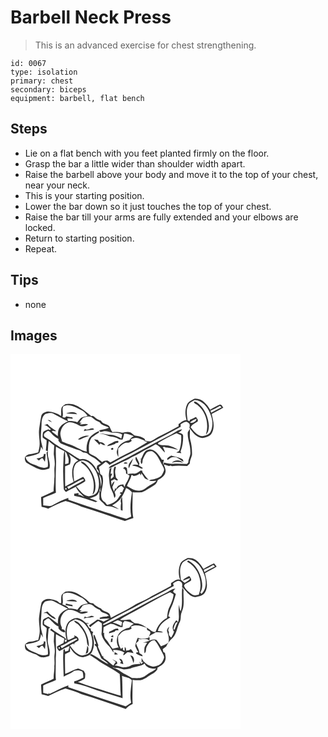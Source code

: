# Barbell Neck Press
> This is an advanced exercise for chest strengthening.

``` 
id: 0067 
type: isolation 
primary: chest 
secondary: biceps 
equipment: barbell, flat bench 
``` 

## Steps

 - Lie on a flat bench with you feet planted firmly on the floor.
 - Grasp the bar a little wider than shoulder width apart.
 - Raise the barbell above your body and move it to the top of your chest, near your neck.
 - This is your starting position.
 - Lower the bar down so it just touches the top of your chest.
 - Raise the bar till your arms are fully extended and your elbows are locked.
 - Return to starting position.
 - Repeat.

## Tips

 - none

## Images

<svg width="368" height="300" viewBox="0 0 276 225" xmlns="http://www.w3.org/2000/svg">
  <g fill="#FFF">
    <path d="M0 0h276v225H0V0m220.48 53.65c-3 1.81-6.79 3.01-8.37 6.42-2.91 5.89-2.68 12.95-.87 19.13-3.82-.13-6.54 2.98-9.61 4.77.02.67.06 2.02.07 2.7-7.83 3.71-15.16 8.41-23.05 12-3.33 1.72-6.28 4.13-9.77 5.55-2.4.88-4.92 0-7.32-.38.33-2.29-2.01-3.01-3.52-3.9-2.77-1.56-6.05-1.46-9.05-2.25-1.85-1.08-3.23-2.83-5.17-3.78-3.23-1.12-6.64-.19-9.85.48-3.79-1.06-7.75-1.27-11.65-.85-1.72-2.11-2.54-4.73-3.78-7.11-2.84-2.95-8.22-2.21-9.89-6.49-2.17-.97-4.58-1.6-6.35-3.27-1.61-1.2-3.05-3.67-5.34-2.28-4.35-3.09-8.05-7.02-12.77-9.61-5.05-4-11.75-6.26-18.16-4.8-1.86 1.06-3.67 2.44-4.77 4.31-.9 3.24-.21 6.69-.61 10.01-4.5-3.4-10-5.25-15.61-5.53-3.44.37-7.75 2.15-8.23 6.05-.92 5.05-1.88 10.11-2.44 15.22-.87 6.33.91 12.63.54 18.97-.07 3.07-1 6.01-1.62 8.99-3.14.54-6.15 1.65-9.33 2-1.81.2-3.63.69-5.02 1.94-2.73 1.69-1.9 6.08-.04 8.12 5.25 3.21 10.69 6.26 16.54 8.27 3.69 1.29 7.54.08 11.11-1.01 2.47-7.09-3.23-13.86-1.42-20.9-.64.59-1.29 1.18-1.93 1.77.58 5.67 2.37 11.26 1.53 17.01-5.21 3.14-10.92-.4-15.83-2.4-4.63-1.61-9.85-3.98-10.78-9.39 5.6-1.2 11.41-1.88 16.5-4.72.92-2.5 1.73-5.05 1.94-7.72.61.95 1.85 2.84 2.47 3.79-.62-3.97-2.03-7.77-2.52-11.76-.49-6.68.72-13.32.78-19.99.02-4.06 1.06-8.74 4.49-11.27 3.26-.89 7.12-1.86 10.25-.02 5.58 3.1 11.19 6.16 16.99 8.85-3.55 1.64-7.24 3.48-9.5 6.81-2.58 3.1-2.67 7.24-2.72 11.06-2.51-1.79-4.92-3.72-7.37-5.59.53-.34 1.06-.67 1.59-1 1.3.55 2.66.74 4.06.58-3.73-2.7-7.84-4.96-10.75-8.64-1.58.61-3.18 1.17-4.8 1.69 3.87-.62 6.15 2.74 8.95 4.72-.51.34-1.03.68-1.54 1.01-1.06-1.63-2.49-.52-3.68-.1-1.5.77-3.45 1.23-4.22 2.89-.52 2-.63 4.13-.37 6.17 1.41 1.23 3.08 2.12 4.68 3.08-.01 4.19-.59 8.34-.95 12.51.6.23 1.81.7 2.42.93.26-4.18.38-8.38 1.07-12.52 2.19 1.83 4.31 3.75 6.61 5.43-.14 3.6-.66 7.19-.53 10.79.59 4.85 1.64 9.74.89 14.64-.64 4.79.39 9.62-.31 14.4.11 5.07-.84 10.09-.85 15.17-4.98 2.38-10.04 4.59-15.02 6.99.03 3.86.35 7.71.6 11.57 2.7.55 5.37 1.21 7.95 2.19 6.87-3.11 13.51-6.88 20.78-9.03 6.48 1.74 12.81 4.04 19 6.63 17.65 5.03 34.79 11.74 52.27 17.3 3.39-1.15 6.72-2.53 10.18-3.5-2.2-10.24-.49-20.68-.97-31.03 3.73.5 7.47.2 11.21-.01 5.14-2.17 9.65-5.5 14.44-8.3 2.38-1.24 3.77-3.65 4.53-6.13 3.67-2.27 8.16-4.57 9.17-9.18 1.11-3.41-.99-6.6-1.86-9.79 2 .61 4.01 1.21 5.99 1.9.53-.15 1.58-.46 2.11-.61.42.2 1.25.61 1.67.81 6.11-.79 12.22-.39 18.35-.13 1.03-1 2.06-2 3.08-3-.12-3.63 1.79-6.75 2.64-10.15.22-6.14-.41-12.37-2.1-18.29-1.14-4.33-.12-8.82-.5-13.22-.83 1.4-1.62 2.81-2.46 4.2-.71 7.9 3.35 15.23 3.04 23.15.78 4.62-2.48 8.46-2.4 13-.42.47-1.26 1.42-1.68 1.9-5.56-.09-11.1-.77-16.66-.3-3.62.38-7.16-.52-10.64-1.41-.4.72-1.2 2.17-1.59 2.89.24-2.07.71-4.1 1.24-6.11-.61-.03-1.83-.08-2.45-.11-1.64-3.34-3.96-6.29-6.53-8.96-2.4-2.25-5.64-4.3-9.06-3.26-5.63.57-6.92 6.94-9.18 11.08l-1.95.28c.49.08 1.45.23 1.94.31-.69 1.84-.79 3.83.21 5.58 1.96-1.13 1.05-3.88 1.83-5.68 1.29-2.88 2.6-5.88 4.71-8.26 2.21-1.53 5.79-2.32 7.97-.35 5.14 3.81 7.39 10.02 10.37 15.43.94 1.97 2.42 3.85 2.39 6.14-.8 2.42-1.82 4.85-3.39 6.88-2.33 2.11-5.41 3.14-8.4 3.9-2.11.54-4.49.36-6.23 1.89 2.9.53 5.86.44 8.79.28-1.74 1.76-3.84 3.11-6.06 4.2-4.84 2.28-8.48 7.08-14.12 7.54-5.66.69-10.51-2.85-15.14-5.51 1.35-4.46 4.46-8.17 5.25-12.83.23-.13.7-.39.94-.52.29.29.89.87 1.18 1.16 2.98.63 5.63-1.24 7.95-2.83.51.8 1 1.61 1.51 2.42.09-.72.26-2.17.35-2.89 1.65 1.84 2.72 4.08 4.12 6.09 1.35 1.21 3.24 1.51 4.89 2.16-2.96-2.71-5.15-6.08-7.54-9.26-.1-.51-.28-1.51-.38-2.01l-2.04-.18c-2.28 1.84-4.83 4.06-7.97 3.73-2.55-.13-5.09.26-7.61.57-.16-2.43-.38-4.86-.78-7.27-.59-.36-1.78-1.09-2.38-1.45-.77.68-1.86 1.12-2.13 2.21l.47-.01c1.65-.46 1.93 1.78 2.83 2.66.09 1.08.18 2.16.26 3.25 1.37.77 2.72 1.55 4.08 2.33-1.01 5.08-4.47 9.06-6.14 13.88-.29-.77-.88-2.31-1.18-3.08-4.07-.33-7.74 1.94-8.83 6.01l-.67-2.09c-.57 1.54-1.08 3.1-1.8 4.57-.49-1.96-1.97-3.79-1.8-5.86.98-2.07 2-4.15 2.48-6.41-1.82 1.15-3.1 2.87-3.48 5.03-.15-1.89-.4-3.78-.67-5.66 1.34-.7 2.67-1.41 4-2.13 1.36.75 2.74 2.19 4.39 1.29-.78-1.05-1.65-2.04-2.51-3.02-.39-3.31-1.7-6.69-.58-10 .18-1.28 1.27-3.27-.93-3.14-2.37 3.59-1.07 8-1.26 12.01-.92 1.18-2.24 1.97-3.38 2.91v-2.81c.62-1.24 1.23-2.49 1.83-3.74l-2.12.3c.36-2.44.73-4.88 1.12-7.31l-2.25 1.19c-.46 2.79-.97 5.62-.95 8.46.69 5.62.45 11.55 3.09 16.73 1.65 3.07 2.78 6.37 3.48 9.78 2.32-1.94 1.25-4.58.27-6.95 2.07-3.07 4.52-6.29 8.13-7.58 1.27.63 2.16 1.79 3.23 2.69-.81 1.73-1.65 3.45-2.33 5.23-.63-.07-1.25-.13-1.88-.16-.23.33-.68.99-.91 1.32.63.29 1.26.57 1.9.84-2.8 2.35-3.76 6.19-6.8 8.31-2.86 2.57-6.54 3.9-10.25 4.66-.85-1.09-1.7-2.17-2.55-3.26-4.93-2.08-5.14-8.08-4.4-12.62 1.26-6.32 3.25-12.83 1.1-19.21-.8-.65-1.6-1.3-2.4-1.96-.34-2.84-1-5.62-1.63-8.4 2.83-1.99 5.57-4.09 8.23-6.29 1.68.98 3.14 2.28 4.43 3.74 8.52-4.55 16.72-9.69 25.54-13.65 20.04-10.63 39.94-21.41 59.98-32.02-.02-.77-.07-2.33-.09-3.1 2.68-1.75 6.37-4.75 9.31-1.71 2.32 1.24 1.54 3.92 1.22 6.01 3.75 5.28 8.34 11.44 15.25 12.22 4.23-.86 9.52-1.74 11.64-6.05 4-7.08 1.58-15.43-.26-22.78 4.68-2.62 9.61-4.78 14.07-7.77-1.31-1.29-2.29-4.62-4.65-3.26-3.88 1.7-7.59 3.77-11.19 6.01-3.97-6.86-10.25-14.34-19.09-13.17M44.6 79.21c1.59 1.23 3.46 2 5.35 2.65-1.51-1.41-2.96-3.43-5.35-2.65m148.51 17.08c-23.08 11.23-45.11 24.48-68.22 35.68-2.62 1.23-5.92 1.94-6.99 5.06 4.06-.83 7.33-3.52 11.08-5.12 5.38-2.83 11.29-4.65 16.3-8.16 7.2-2.81 13.5-7.55 20.48-10.89 2.76-1.61 5.53-3.22 8.34-4.75 5.02 1.76 7.35 6.72 11.16 9.99-.09-2.45-1.46-4.52-2.56-6.62 2.04-.16 4.2-.31 4.05 2.37l-.12-1.95c4.89.62 9.71 1.68 14.49 2.85-4.82-3.06-10.31-5.52-16.12-5.45-2.68.1-5.35-.33-7.82-1.36l.04-1.4c7.2-4.17 14.4-8.37 22.06-11.65 1.81.83 3.64 1.62 5.47 2.42.49 6.46-.17 12.9-2.38 19.01-1.17.57-2.33 1.15-3.49 1.73 2.04.29 4.08.53 6.13.84-.25-.51-.73-1.53-.97-2.04 2.57-5.98 3.22-12.6 3.12-19.05-.26-2.88-3.66-2.95-5.74-3.93 1.92-.6 3.68-1.7 4.43-3.65-4.8.42-8.51 4.08-12.74 6.07M40.03 119.8c.04 1.27-.29 2.35-.99 3.26-2.45 1.29-5.2 1.71-7.88 2.26.95.78 1.9 1.55 2.85 2.33 1.63-.67 2.85-3.72 4.81-2.47.86 1.29 1.62 2.65 2.48 3.95.48-3.11.61-6.26.89-9.4-.72.02-1.44.04-2.16.07m148.24 7.11c2.62-1.16 4.66-3.91 7.82-3.3 4.87-.83 7.38 4.13 11.61 5.34-.25-.64-.74-1.93-.98-2.57-4.13-2.82-9.34-3.17-13.99-4.74-1.54 1.56-5.8 2.48-4.46 5.27m-34.79 5.89c-2.51-.03-5.37-.84-7.53.9 2.5.62 5.15.88 7.47 2.1 1.75.67 3.63 2.46 5.5 1.04-1.38-1.38-3.14-2.26-4.81-3.22.19-.81.39-1.63.58-2.43-1.27-2.74-2.52-5.49-4.01-8.11-2.27 3.37 1.55 6.75 2.8 9.72m-11.37 4.25c.62-1.25 1.1-2.56 1.55-3.87 1.5-2.47 2.54-5.17 3.34-7.94-2.37 3.61-6.9 6.93-4.89 11.81m51.33-6.48c4.5-1.53 9.07-1.36 13.61-.2-3.46-4.11-10.13-3.66-13.61.2m-57.46.43c1.19.66 3.88.83 4.48-.5-1.21-.56-4.04-1.06-4.48.5z"/>
    <path d="M213.31 61.31c1.28-3.32 4.9-4.43 7.69-6.1 9.05.37 15.4 8.02 18.48 15.86 3.07 6.86 4.17 15.19.59 22.07-1.82 3.79-6.49 4.34-10.08 5.39-6.22-.52-10.22-6.19-13.81-10.69 1.58-3.67 5.4-4.95 8.42-7.1.96-2.15-.97-3.83-2.12-5.38-2.29 1.3-4.66 2.5-7.15 3.39l-.52 1.85c-.57-.27-1.69-.81-2.26-1.08-.76-6.02-2.13-12.52.76-18.21m6.81-4.2c.11 2.33 3.1 2.67 4.5 4.14 10.23 8.2 13.73 22.93 9.81 35.24 3.22-2.5 3.5-6.82 3.67-10.55-.58-9.77-4.59-19.62-12.05-26.14-1.74-1.29-3.58-3.11-5.93-2.69zM63.41 62.58c7.14-3.42 14.4 1.01 20.72 4.14 3.66 1.25 6.17 4.24 8.37 7.26-3.14 1.11-7.12 1.15-9.29 4-1.05 1.21-2.04 2.48-3.01 3.76-3.53-1.26-7.27-1.57-11-1.38-.44-1.03-.78-2.09-1-3.17 2.12-.5 4.3.27 6.42.47-.07-.42-.23-1.26-.3-1.68-2.54-.4-5.03-1.12-7.58-1.44-.23.33-.71.99-.94 1.32-1.05.45-2.2.27-3.44-.53 1.6-4.22-1.08-8.67 1.05-12.75m3.43 8.57c4.38.57 8.82.37 13.19 1.07-3.23-4.03-9.01-2.57-13.19-1.07zM239.95 67.82c3.92-1.68 7.72-3.65 11.38-5.85.68.62 1.35 1.24 2.03 1.87-4.22 2.09-8.39 4.27-12.59 6.41-.2-.61-.62-1.82-.82-2.43z"/>
    <path d="M86.7 76.67c3.77-1.8 8.86-3.04 12.27.12 2.29 2.24 5 3.94 8.02 5.03 2.35 4.2 7.5 4.02 11.11 6.51-3.65 1.94-7.91 1.74-11.72 3.24.54.69 1.09 1.38 1.65 2.06 4.21-2.01 9.08-1.43 13.17.55 4.3.67 8.88-.21 12.79 2.32-.33 1.56-.67 3.11-1.02 4.67-4.04-2.12-8.32-4.23-12.96-4.41-4.54-.09-8.89-1.85-13.47-1.55 2.99.67 6.14.76 8.94 2.14 4.42 2.24 9.79 1.53 13.99 4.33 1.46 1 3.27 1 4.97.94.91-2.42 1.37-4.96 2.08-7.43 4.01.16 7.73 1.69 11.35 3.3-2.05 1.29-4.04 2.74-5.29 4.87-6.29 1.06-12.88 5.03-14.52 11.57-1.25 2.87-.06 5.92 1.38 8.45-.16-3.35-.23-6.71-.22-10.07 2.64-3.01 5.37-6.1 9.44-7.07 2.67.46 5.09-.45 6.88-2.44-.34-.42-1-1.25-1.34-1.67 2.17-.74 4.34-1.94 6.71-1.62 3.56.1 6.6 2.13 9.94 3.11l-.12.89c.9.22 2.69.65 3.58.87-3.01 2.52-6.68 4.04-9.93 6.22-7.03 4.51-14.82 7.62-22.11 11.65-4.05 2.29-8.15 4.49-12.27 6.65-1.06-.69-2.12-1.38-3.17-2.08-2.47-.36-4.85.17-6.85 1.68-2.45-1.7-4.59-3.78-6.87-5.69-2.63-2.17-6.22-2.85-8.73-5.11-.54-6.24-.9-13.15 2.91-18.54 2.92-1.93 5.53-4.31 8.72-5.8l.28-2.1c-4.44 1.78-8.47 4.7-11.73 8.17-2.79 5.02-3.9 10.91-2.99 16.6-8.4-1.78-15.11-7.81-23.48-9.62-2.15-.71-4.14-1.81-6.24-2.65-.88-4.1-3.07-8.29-1.48-12.5.96-4.54 4.2-8.56 8.56-10.21 4.84-1.1 9.41 1.43 13.56 3.59 3.48 1.85 7.47.66 10.68-1.16-3.26-1.6-6.81.58-10.21-.46.6-.4 1.82-1.19 2.42-1.59-.67-.06-2.02-.19-2.69-.26 1.3-1.86 2.64-3.69 4.01-5.5m2.55 12.91c-.43.99-.92 1.95-1.35 2.94 3.96-1.85 8.51-.77 12.56-2.42-3.6-3.19-7.85 2.68-11.21-.52m-8.39 12.79c1.39.11 2.88.31 4.1-.54 3-1.6 6.29-2.52 9.42-3.8-4.87-.9-9.91 1.09-13.52 4.34m19.4-.17c1.79 2.52 4.63 4.08 6.17 6.83.36-.5 1.08-1.5 1.45-2 1.24.7 2.48 1.41 3.72 2.13.57-.01 1.7-.02 2.27-.02-1.45-1.64-2.98-3.64-5.42-3.45-1.97.38-2.63-1.56-3.58-2.84-1.53-.24-3.07-.46-4.61-.65m18.85 5.61c-1.34.45-2.3 1.49-3.14 2.57 3.15-.13 6.06-1.44 9.02-2.4.35-.33 1.05-1 1.39-1.34 1.57-.19 4.19-.23 2.69-2.5-3.74-.13-6.64 2.41-9.96 3.67m2.57 4.87c-2.71 1.18-.41 2.47 1.41 2.07.43-1.37.43-2.77-1.41-2.07zM215.32 82.1c2.18-2.22 4.95-3.76 7.98-4.48-.46 3.34-4.86 5.71-7.98 4.48z"/>
    <path d="M40.65 98.92c-1.88-3.52 1.79-5.51 4.37-6.93 1.52.07 2.46 1.56 3.51 2.49 2.55 2.97 5.5 5.65 9.07 7.35-.01.55-.04 1.66-.05 2.21 1.18 1.31 2.21 2.91 3.9 3.63 5.56 2.52 11.39 4.31 17.09 6.47 2.57.76 5.3 1.23 7.4 3.02 2.06 1.73 5.31.57 7.06 2.84 2.75 2.78 6.81 3.6 9.66 6.26 1.89 1.68 3.8 3.34 5.8 4.9-1.46.99-3.33 1.53-4.49 2.88-.15.91-.46 2.72-.61 3.63 1.54 1.45 2.99 3.01 2.71 5.36-2.91-3.03-3.84-7.3-6.76-10.31-3.77-4.64-9.88-8.47-16.03-6.44-2.26-1.25-4.54-2.47-6.66-3.96-8.6-6.19-18.38-10.57-26.73-17.14-2.87-2.4-6.26-4.04-9.24-6.26z"/>
    <path d="M54.52 111.07c3.31 1.93 6.76 3.6 10.18 5.33-1.38 4.74-.9 9.73-1.29 14.6-.57 10-.08 20.01.43 30-.11 1.95 1.66 3.08 2.78 4.39 3.75-2.41 7.86-4.15 11.79-6.24 2.04 5.11 6.49 8.61 10.28 12.39-1.82-.8-3.63-1.63-5.37-2.59-.45.04-1.34.11-1.79.14.08-.49.23-1.46.3-1.95-1.74-.92-3.65.23-5.46.35.04.83.07 1.67.1 2.5 8.62 1.46 16.85 4.51 25.06 7.38.97.5 1.9-.3 2.82-.49-2.99-1.7-6.24-2.86-9.55-3.75 2.67-.97 5.42-1.81 7.95-3.13 3.33-2.13 4.14-6.39 4.82-9.99.02 1.85.11 3.71.47 5.53l-1.15-2.02c-.52 3.54.02 7.1-.23 10.64 1.33 1.79 2.96 3.31 4.74 4.65 1.05 1.19 2.04 2.46 3.29 3.48 2.4.52 4.93.13 7.31.86 2.72.87 5.33 2.09 8.12 2.76-2.66-1.58-5.42-2.97-8.16-4.39 3.41-1.93 6.75-4.12 9.37-7.07 3.25-4.12 5.58-8.89 7.41-13.8 2.67 1.2 5.15 2.78 7.01 5.07-1.52 9.69-2.74 19.63-.91 29.37-1.96.87-3.87 1.88-5.92 2.5-8.71-1.84-16.76-5.93-25.41-8.01-14.59-5.21-29.47-9.58-44.04-14.86l-.12-2.18c-6.64 2.18-12.76 5.59-18.98 8.71-3.41 2.09-7.38.28-11.05.28-.08-2.97-.11-5.94-.06-8.91 4.95-2.43 10.22-4.09 15.22-6.39-.64-12.38-.04-24.81.23-37.2-.23-5.99-.52-11.98-.19-17.96m78.19 67.86c-.55 2.77-.51 5.6-.27 8.4.51.14 1.54.4 2.05.54.15-5.46-.09-10.91-.56-16.34-1.94 2.16-2.12 4.76-1.22 7.4z"/>
    <path d="M65.37 116.84c2.4 1.58 2.61 4.52 3.68 6.93 1.04 2.27.71 4.8.48 7.2-1 .27-3.01.79-4.01 1.05.23-5.06.26-10.13-.15-15.18z"/>
    <path d="M69.96 119.96c3.82 2.47 7.53 5.13 11.32 7.66-2.17 1.21-4.38 2.69-5.36 5.08-2.96 6.49-2.17 13.97-.18 20.63-3.35 1.82-6.71 3.61-10.07 5.4-.28-8.01-.12-16.02-.17-24.03 1.94-.83 3.88-1.64 5.82-2.46 1.35-4.18 1.36-8.64-1.36-12.28z"/>
    <path d="M78.98 130.95c2.95-1.82 6.4-4.44 10.02-2.92 6.31 1.64 10.5 7.2 13.51 12.63 3.56 7.05 4.92 15.67 2.29 23.24-1.48 4.54-6.6 5.99-10.78 6.7-7.06-.65-10.78-7.36-15.19-12 3.61-1.92 7.52-3.43 10.7-6.03.89-2.07-1.38-3.76-2.38-5.35-3.57 1.87-7.15 3.75-10.73 5.61-.62-7.25-2.48-15.72 2.56-21.88m5.44-2.33c.21.51.63 1.53.84 2.05 12.4 7.62 17.75 24.23 13.14 37.9 3.24-2.48 3.59-6.82 3.61-10.57-.17-9.62-4.54-18.87-11.23-25.68-1.58-2.01-4-2.97-6.36-3.7zM106.07 144.09c3.61 4.18 3.44 10.09 2.51 15.22-.32-5.16-1.24-10.23-2.51-15.22z"/>
    <path d="M68.03 159.19c6.75-2.31 12.3-7.37 19.17-9.21l.96 1.21c-5.94 3.99-12.72 6.59-18.6 10.71-.51-.91-1.02-1.81-1.53-2.71zM66.19 162.67c-.95-1.15-.75-1.85.59-2.11.94 1.16.74 1.86-.59 2.11zM89.2 171.28c.63.46.63.46 0 0z"/>
  </g>
  <g fill="#333">
    <path d="M220.48 53.65c8.84-1.17 15.12 6.31 19.09 13.17 3.6-2.24 7.31-4.31 11.19-6.01 2.36-1.36 3.34 1.97 4.65 3.26-4.46 2.99-9.39 5.15-14.07 7.77 1.84 7.35 4.26 15.7.26 22.78-2.12 4.31-7.41 5.19-11.64 6.05-6.91-.78-11.5-6.94-15.25-12.22.32-2.09 1.1-4.77-1.22-6.01-2.94-3.04-6.63-.04-9.31 1.71.02.77.07 2.33.09 3.1-20.04 10.61-39.94 21.39-59.98 32.02-8.82 3.96-17.02 9.1-25.54 13.65-1.29-1.46-2.75-2.76-4.43-3.74-2.66 2.2-5.4 4.3-8.23 6.29.63 2.78 1.29 5.56 1.63 8.4.8.66 1.6 1.31 2.4 1.96 2.15 6.38.16 12.89-1.1 19.21-.74 4.54-.53 10.54 4.4 12.62.85 1.09 1.7 2.17 2.55 3.26 3.71-.76 7.39-2.09 10.25-4.66 3.04-2.12 4-5.96 6.8-8.31-.64-.27-1.27-.55-1.9-.84.23-.33.68-.99.91-1.32.63.03 1.25.09 1.88.16.68-1.78 1.52-3.5 2.33-5.23-1.07-.9-1.96-2.06-3.23-2.69-3.61 1.29-6.06 4.51-8.13 7.58.98 2.37 2.05 5.01-.27 6.95-.7-3.41-1.83-6.71-3.48-9.78-2.64-5.18-2.4-11.11-3.09-16.73-.02-2.84.49-5.67.95-8.46l2.25-1.19c-.39 2.43-.76 4.87-1.12 7.31l2.12-.3c-.6 1.25-1.21 2.5-1.83 3.74v2.81c1.14-.94 2.46-1.73 3.38-2.91.19-4.01-1.11-8.42 1.26-12.01 2.2-.13 1.11 1.86.93 3.14-1.12 3.31.19 6.69.58 10 .86.98 1.73 1.97 2.51 3.02-1.65.9-3.03-.54-4.39-1.29-1.33.72-2.66 1.43-4 2.13.27 1.88.52 3.77.67 5.66.38-2.16 1.66-3.88 3.48-5.03-.48 2.26-1.5 4.34-2.48 6.41-.17 2.07 1.31 3.9 1.8 5.86.72-1.47 1.23-3.03 1.8-4.57l.67 2.09c1.09-4.07 4.76-6.34 8.83-6.01.3.77.89 2.31 1.18 3.08 1.67-4.82 5.13-8.8 6.14-13.88-1.36-.78-2.71-1.56-4.08-2.33-.08-1.09-.17-2.17-.26-3.25-.9-.88-1.18-3.12-2.83-2.66l-.47.01c.27-1.09 1.36-1.53 2.13-2.21.6.36 1.79 1.09 2.38 1.45.4 2.41.62 4.84.78 7.27 2.52-.31 5.06-.7 7.61-.57 3.14.33 5.69-1.89 7.97-3.73l2.04.18c.1.5.28 1.5.38 2.01 2.39 3.18 4.58 6.55 7.54 9.26-1.65-.65-3.54-.95-4.89-2.16-1.4-2.01-2.47-4.25-4.12-6.09-.09.72-.26 2.17-.35 2.89-.51-.81-1-1.62-1.51-2.42-2.32 1.59-4.97 3.46-7.95 2.83-.29-.29-.89-.87-1.18-1.16-.24.13-.71.39-.94.52-.79 4.66-3.9 8.37-5.25 12.83 4.63 2.66 9.48 6.2 15.14 5.51 5.64-.46 9.28-5.26 14.12-7.54 2.22-1.09 4.32-2.44 6.06-4.2-2.93.16-5.89.25-8.79-.28 1.74-1.53 4.12-1.35 6.23-1.89 2.99-.76 6.07-1.79 8.4-3.9 1.57-2.03 2.59-4.46 3.39-6.88.03-2.29-1.45-4.17-2.39-6.14-2.98-5.41-5.23-11.62-10.37-15.43-2.18-1.97-5.76-1.18-7.97.35-2.11 2.38-3.42 5.38-4.71 8.26-.78 1.8.13 4.55-1.83 5.68-1-1.75-.9-3.74-.21-5.58-.49-.08-1.45-.23-1.94-.31l1.95-.28c2.26-4.14 3.55-10.51 9.18-11.08 3.42-1.04 6.66 1.01 9.06 3.26 2.57 2.67 4.89 5.62 6.53 8.96.62.03 1.84.08 2.45.11-.53 2.01-1 4.04-1.24 6.11.39-.72 1.19-2.17 1.59-2.89 3.48.89 7.02 1.79 10.64 1.41 5.56-.47 11.1.21 16.66.3.42-.48 1.26-1.43 1.68-1.9-.08-4.54 3.18-8.38 2.4-13 .31-7.92-3.75-15.25-3.04-23.15.84-1.39 1.63-2.8 2.46-4.2.38 4.4-.64 8.89.5 13.22 1.69 5.92 2.32 12.15 2.1 18.29-.85 3.4-2.76 6.52-2.64 10.15-1.02 1-2.05 2-3.08 3-6.13-.26-12.24-.66-18.35.13-.42-.2-1.25-.61-1.67-.81-.53.15-1.58.46-2.11.61-1.98-.69-3.99-1.29-5.99-1.9.87 3.19 2.97 6.38 1.86 9.79-1.01 4.61-5.5 6.91-9.17 9.18-.76 2.48-2.15 4.89-4.53 6.13-4.79 2.8-9.3 6.13-14.44 8.3-3.74.21-7.48.51-11.21.01.48 10.35-1.23 20.79.97 31.03-3.46.97-6.79 2.35-10.18 3.5-17.48-5.56-34.62-12.27-52.27-17.3-6.19-2.59-12.52-4.89-19-6.63-7.27 2.15-13.91 5.92-20.78 9.03-2.58-.98-5.25-1.64-7.95-2.19-.25-3.86-.57-7.71-.6-11.57 4.98-2.4 10.04-4.61 15.02-6.99.01-5.08.96-10.1.85-15.17.7-4.78-.33-9.61.31-14.4.75-4.9-.3-9.79-.89-14.64-.13-3.6.39-7.19.53-10.79-2.3-1.68-4.42-3.6-6.61-5.43-.69 4.14-.81 8.34-1.07 12.52-.61-.23-1.82-.7-2.42-.93.36-4.17.94-8.32.95-12.51-1.6-.96-3.27-1.85-4.68-3.08-.26-2.04-.15-4.17.37-6.17.77-1.66 2.72-2.12 4.22-2.89 1.19-.42 2.62-1.53 3.68.1.51-.33 1.03-.67 1.54-1.01-2.8-1.98-5.08-5.34-8.95-4.72 1.62-.52 3.22-1.08 4.8-1.69 2.91 3.68 7.02 5.94 10.75 8.64-1.4.16-2.76-.03-4.06-.58-.53.33-1.06.66-1.59 1 2.45 1.87 4.86 3.8 7.37 5.59.05-3.82.14-7.96 2.72-11.06 2.26-3.33 5.95-5.17 9.5-6.81-5.8-2.69-11.41-5.75-16.99-8.85-3.13-1.84-6.99-.87-10.25.02-3.43 2.53-4.47 7.21-4.49 11.27-.06 6.67-1.27 13.31-.78 19.99.49 3.99 1.9 7.79 2.52 11.76-.62-.95-1.86-2.84-2.47-3.79-.21 2.67-1.02 5.22-1.94 7.72-5.09 2.84-10.9 3.52-16.5 4.72.93 5.41 6.15 7.78 10.78 9.39 4.91 2 10.62 5.54 15.83 2.4.84-5.75-.95-11.34-1.53-17.01.64-.59 1.29-1.18 1.93-1.77-1.81 7.04 3.89 13.81 1.42 20.9-3.57 1.09-7.42 2.3-11.11 1.01-5.85-2.01-11.29-5.06-16.54-8.27-1.86-2.04-2.69-6.43.04-8.12 1.39-1.25 3.21-1.74 5.02-1.94 3.18-.35 6.19-1.46 9.33-2 .62-2.98 1.55-5.92 1.62-8.99.37-6.34-1.41-12.64-.54-18.97.56-5.11 1.52-10.17 2.44-15.22.48-3.9 4.79-5.68 8.23-6.05 5.61.28 11.11 2.13 15.61 5.53.4-3.32-.29-6.77.61-10.01 1.1-1.87 2.91-3.25 4.77-4.31 6.41-1.46 13.11.8 18.16 4.8 4.72 2.59 8.42 6.52 12.77 9.61 2.29-1.39 3.73 1.08 5.34 2.28 1.77 1.67 4.18 2.3 6.35 3.27 1.67 4.28 7.05 3.54 9.89 6.49 1.24 2.38 2.06 5 3.78 7.11 3.9-.42 7.86-.21 11.65.85 3.21-.67 6.62-1.6 9.85-.48 1.94.95 3.32 2.7 5.17 3.78 3 .79 6.28.69 9.05 2.25 1.51.89 3.85 1.61 3.52 3.9 2.4.38 4.92 1.26 7.32.38 3.49-1.42 6.44-3.83 9.77-5.55 7.89-3.59 15.22-8.29 23.05-12-.01-.68-.05-2.03-.07-2.7 3.07-1.79 5.79-4.9 9.61-4.77-1.81-6.18-2.04-13.24.87-19.13 1.58-3.41 5.37-4.61 8.37-6.42m-7.17 7.66c-2.89 5.69-1.52 12.19-.76 18.21.57.27 1.69.81 2.26 1.08l.52-1.85c2.49-.89 4.86-2.09 7.15-3.39 1.15 1.55 3.08 3.23 2.12 5.38-3.02 2.15-6.84 3.43-8.42 7.1 3.59 4.5 7.59 10.17 13.81 10.69 3.59-1.05 8.26-1.6 10.08-5.39 3.58-6.88 2.48-15.21-.59-22.07-3.08-7.84-9.43-15.49-18.48-15.86-2.79 1.67-6.41 2.78-7.69 6.1m-149.9 1.27c-2.13 4.08.55 8.53-1.05 12.75 1.24.8 2.39.98 3.44.53.23-.33.71-.99.94-1.32 2.55.32 5.04 1.04 7.58 1.44.07.42.23 1.26.3 1.68-2.12-.2-4.3-.97-6.42-.47.22 1.08.56 2.14 1 3.17 3.73-.19 7.47.12 11 1.38.97-1.28 1.96-2.55 3.01-3.76 2.17-2.85 6.15-2.89 9.29-4-2.2-3.02-4.71-6.01-8.37-7.26-6.32-3.13-13.58-7.56-20.72-4.14m176.54 5.24c.2.61.62 1.82.82 2.43 4.2-2.14 8.37-4.32 12.59-6.41-.68-.63-1.35-1.25-2.03-1.87-3.66 2.2-7.46 4.17-11.38 5.85M86.7 76.67a179.55 179.55 0 0 0-4.01 5.5c.67.07 2.02.2 2.69.26-.6.4-1.82 1.19-2.42 1.59 3.4 1.04 6.95-1.14 10.21.46-3.21 1.82-7.2 3.01-10.68 1.16-4.15-2.16-8.72-4.69-13.56-3.59-4.36 1.65-7.6 5.67-8.56 10.21-1.59 4.21.6 8.4 1.48 12.5 2.1.84 4.09 1.94 6.24 2.65 8.37 1.81 15.08 7.84 23.48 9.62-.91-5.69.2-11.58 2.99-16.6 3.26-3.47 7.29-6.39 11.73-8.17l-.28 2.1c-3.19 1.49-5.8 3.87-8.72 5.8-3.81 5.39-3.45 12.3-2.91 18.54 2.51 2.26 6.1 2.94 8.73 5.11 2.28 1.91 4.42 3.99 6.87 5.69 2-1.51 4.38-2.04 6.85-1.68 1.05.7 2.11 1.39 3.17 2.08 4.12-2.16 8.22-4.36 12.27-6.65 7.29-4.03 15.08-7.14 22.11-11.65 3.25-2.18 6.92-3.7 9.93-6.22-.89-.22-2.68-.65-3.58-.87l.12-.89c-3.34-.98-6.38-3.01-9.94-3.11-2.37-.32-4.54.88-6.71 1.62.34.42 1 1.25 1.34 1.67-1.79 1.99-4.21 2.9-6.88 2.44-4.07.97-6.8 4.06-9.44 7.07-.01 3.36.06 6.72.22 10.07-1.44-2.53-2.63-5.58-1.38-8.45 1.64-6.54 8.23-10.51 14.52-11.57 1.25-2.13 3.24-3.58 5.29-4.87-3.62-1.61-7.34-3.14-11.35-3.3-.71 2.47-1.17 5.01-2.08 7.43-1.7.06-3.51.06-4.97-.94-4.2-2.8-9.57-2.09-13.99-4.33-2.8-1.38-5.95-1.47-8.94-2.14 4.58-.3 8.93 1.46 13.47 1.55 4.64.18 8.92 2.29 12.96 4.41.35-1.56.69-3.11 1.02-4.67-3.91-2.53-8.49-1.65-12.79-2.32-4.09-1.98-8.96-2.56-13.17-.55-.56-.68-1.11-1.37-1.65-2.06 3.81-1.5 8.07-1.3 11.72-3.24-3.61-2.49-8.76-2.31-11.11-6.51a22.187 22.187 0 0 1-8.02-5.03c-3.41-3.16-8.5-1.92-12.27-.12m128.62 5.43c3.12 1.23 7.52-1.14 7.98-4.48-3.03.72-5.8 2.26-7.98 4.48M40.65 98.92c2.98 2.22 6.37 3.86 9.24 6.26 8.35 6.57 18.13 10.95 26.73 17.14 2.12 1.49 4.4 2.71 6.66 3.96 6.15-2.03 12.26 1.8 16.03 6.44 2.92 3.01 3.85 7.28 6.76 10.31.28-2.35-1.17-3.91-2.71-5.36.15-.91.46-2.72.61-3.63 1.16-1.35 3.03-1.89 4.49-2.88-2-1.56-3.91-3.22-5.8-4.9-2.85-2.66-6.91-3.48-9.66-6.26-1.75-2.27-5-1.11-7.06-2.84-2.1-1.79-4.83-2.26-7.4-3.02-5.7-2.16-11.53-3.95-17.09-6.47-1.69-.72-2.72-2.32-3.9-3.63.01-.55.04-1.66.05-2.21-3.57-1.7-6.52-4.38-9.07-7.35-1.05-.93-1.99-2.42-3.51-2.49-2.58 1.42-6.25 3.41-4.37 6.93m13.87 12.15c-.33 5.98-.04 11.97.19 17.96-.27 12.39-.87 24.82-.23 37.2-5 2.3-10.27 3.96-15.22 6.39-.05 2.97-.02 5.94.06 8.91 3.67 0 7.64 1.81 11.05-.28 6.22-3.12 12.34-6.53 18.98-8.71l.12 2.18c14.57 5.28 29.45 9.65 44.04 14.86 8.65 2.08 16.7 6.17 25.41 8.01 2.05-.62 3.96-1.63 5.92-2.5-1.83-9.74-.61-19.68.91-29.37-1.86-2.29-4.34-3.87-7.01-5.07-1.83 4.91-4.16 9.68-7.41 13.8-2.62 2.95-5.96 5.14-9.37 7.07 2.74 1.42 5.5 2.81 8.16 4.39-2.79-.67-5.4-1.89-8.12-2.76-2.38-.73-4.91-.34-7.31-.86-1.25-1.02-2.24-2.29-3.29-3.48-1.78-1.34-3.41-2.86-4.74-4.65.25-3.54-.29-7.1.23-10.64l1.15 2.02c-.36-1.82-.45-3.68-.47-5.53-.68 3.6-1.49 7.86-4.82 9.99-2.53 1.32-5.28 2.16-7.95 3.13 3.31.89 6.56 2.05 9.55 3.75-.92.19-1.85.99-2.82.49-8.21-2.87-16.44-5.92-25.06-7.38-.03-.83-.06-1.67-.1-2.5 1.81-.12 3.72-1.27 5.46-.35-.07.49-.22 1.46-.3 1.95.45-.03 1.34-.1 1.79-.14 1.74.96 3.55 1.79 5.37 2.59-3.79-3.78-8.24-7.28-10.28-12.39-3.93 2.09-8.04 3.83-11.79 6.24-1.12-1.31-2.89-2.44-2.78-4.39-.51-9.99-1-20-.43-30 .39-4.87-.09-9.86 1.29-14.6-3.42-1.73-6.87-3.4-10.18-5.33m10.85 5.77c.41 5.05.38 10.12.15 15.18 1-.26 3.01-.78 4.01-1.05.23-2.4.56-4.93-.48-7.2-1.07-2.41-1.28-5.35-3.68-6.93m4.59 3.12c2.72 3.64 2.71 8.1 1.36 12.28-1.94.82-3.88 1.63-5.82 2.46.05 8.01-.11 16.02.17 24.03 3.36-1.79 6.72-3.58 10.07-5.4-1.99-6.66-2.78-14.14.18-20.63.98-2.39 3.19-3.87 5.36-5.08-3.79-2.53-7.5-5.19-11.32-7.66m9.02 10.99c-5.04 6.16-3.18 14.63-2.56 21.88 3.58-1.86 7.16-3.74 10.73-5.61 1 1.59 3.27 3.28 2.38 5.35-3.18 2.6-7.09 4.11-10.7 6.03 4.41 4.64 8.13 11.35 15.19 12 4.18-.71 9.3-2.16 10.78-6.7 2.63-7.57 1.27-16.19-2.29-23.24-3.01-5.43-7.2-10.99-13.51-12.63-3.62-1.52-7.07 1.1-10.02 2.92m27.09 13.14c1.27 4.99 2.19 10.06 2.51 15.22.93-5.13 1.1-11.04-2.51-15.22m-38.04 15.1c.51.9 1.02 1.8 1.53 2.71 5.88-4.12 12.66-6.72 18.6-10.71l-.96-1.21c-6.87 1.84-12.42 6.9-19.17 9.21m-1.84 3.48c1.33-.25 1.53-.95.59-2.11-1.34.26-1.54.96-.59 2.11m23.01 8.61c.63.46.63.46 0 0z"/>
    <path d="M220.12 57.11c2.35-.42 4.19 1.4 5.93 2.69 7.46 6.52 11.47 16.37 12.05 26.14-.17 3.73-.45 8.05-3.67 10.55 3.92-12.31.42-27.04-9.81-35.24-1.4-1.47-4.39-1.81-4.5-4.14zM66.84 71.15c4.18-1.5 9.96-2.96 13.19 1.07-4.37-.7-8.81-.5-13.19-1.07zM44.6 79.21c2.39-.78 3.84 1.24 5.35 2.65-1.89-.65-3.76-1.42-5.35-2.65zM89.25 89.58c3.36 3.2 7.61-2.67 11.21.52-4.05 1.65-8.6.57-12.56 2.42.43-.99.92-1.95 1.35-2.94zM193.11 96.29c4.23-1.99 7.94-5.65 12.74-6.07-.75 1.95-2.51 3.05-4.43 3.65 2.08.98 5.48 1.05 5.74 3.93.1 6.45-.55 13.07-3.12 19.05.24.51.72 1.53.97 2.04-2.05-.31-4.09-.55-6.13-.84 1.16-.58 2.32-1.16 3.49-1.73 2.21-6.11 2.87-12.55 2.38-19.01-1.83-.8-3.66-1.59-5.47-2.42-7.66 3.28-14.86 7.48-22.06 11.65l-.04 1.4c2.47 1.03 5.14 1.46 7.82 1.36 5.81-.07 11.3 2.39 16.12 5.45-4.78-1.17-9.6-2.23-14.49-2.85l.12 1.95c.15-2.68-2.01-2.53-4.05-2.37 1.1 2.1 2.47 4.17 2.56 6.62-3.81-3.27-6.14-8.23-11.16-9.99-2.81 1.53-5.58 3.14-8.34 4.75-6.98 3.34-13.28 8.08-20.48 10.89-5.01 3.51-10.92 5.33-16.3 8.16-3.75 1.6-7.02 4.29-11.08 5.12 1.07-3.12 4.37-3.83 6.99-5.06 23.11-11.2 45.14-24.45 68.22-35.68zM80.86 102.37c3.61-3.25 8.65-5.24 13.52-4.34-3.13 1.28-6.42 2.2-9.42 3.8-1.22.85-2.71.65-4.1.54zM100.26 102.2c1.54.19 3.08.41 4.61.65.95 1.28 1.61 3.22 3.58 2.84 2.44-.19 3.97 1.81 5.42 3.45-.57 0-1.7.01-2.27.02-1.24-.72-2.48-1.43-3.72-2.13-.37.5-1.09 1.5-1.45 2-1.54-2.75-4.38-4.31-6.17-6.83zM119.11 107.81c3.32-1.26 6.22-3.8 9.96-3.67 1.5 2.27-1.12 2.31-2.69 2.5-.34.34-1.04 1.01-1.39 1.34-2.96.96-5.87 2.27-9.02 2.4.84-1.08 1.8-2.12 3.14-2.57zM121.68 112.68c1.84-.7 1.84.7 1.41 2.07-1.82.4-4.12-.89-1.41-2.07zM40.03 119.8c.72-.03 1.44-.05 2.16-.07-.28 3.14-.41 6.29-.89 9.4-.86-1.3-1.62-2.66-2.48-3.95-1.96-1.25-3.18 1.8-4.81 2.47-.95-.78-1.9-1.55-2.85-2.33 2.68-.55 5.43-.97 7.88-2.26.7-.91 1.03-1.99.99-3.26zM188.27 126.91c-1.34-2.79 2.92-3.71 4.46-5.27 4.65 1.57 9.86 1.92 13.99 4.74.24.64.73 1.93.98 2.57-4.23-1.21-6.74-6.17-11.61-5.34-3.16-.61-5.2 2.14-7.82 3.3z"/>
    <path d="M153.48 132.8c-1.25-2.97-5.07-6.35-2.8-9.72 1.49 2.62 2.74 5.37 4.01 8.11-.19.8-.39 1.62-.58 2.43 1.67.96 3.43 1.84 4.81 3.22-1.87 1.42-3.75-.37-5.5-1.04-2.32-1.22-4.97-1.48-7.47-2.1 2.16-1.74 5.02-.93 7.53-.9zM142.11 137.05c-2.01-4.88 2.52-8.2 4.89-11.81-.8 2.77-1.84 5.47-3.34 7.94-.45 1.31-.93 2.62-1.55 3.87zM193.44 130.57c3.48-3.86 10.15-4.31 13.61-.2-4.54-1.16-9.11-1.33-13.61.2zM84.42 128.62c2.36.73 4.78 1.69 6.36 3.7 6.69 6.81 11.06 16.06 11.23 25.68-.02 3.75-.37 8.09-3.61 10.57 4.61-13.67-.74-30.28-13.14-37.9-.21-.52-.63-1.54-.84-2.05zM135.98 131c.44-1.56 3.27-1.06 4.48-.5-.6 1.33-3.29 1.16-4.48.5zM132.71 178.93c-.9-2.64-.72-5.24 1.22-7.4.47 5.43.71 10.88.56 16.34-.51-.14-1.54-.4-2.05-.54-.24-2.8-.28-5.63.27-8.4z"/>
  </g>
</svg>

<svg width="368" height="300" viewBox="0 0 276 225" xmlns="http://www.w3.org/2000/svg">
  <g fill="#FFF">
    <path d="M0 0h276v225H0V0m212.45 19.67c-3.18 1.89-7.22 3.27-8.63 7.04-2.49 5.97-2.54 13.07-.21 19.09-4.2-1.93-7.56 2.06-10.97 3.86 0 1.13-.01 2.26-.01 3.39-7.72 4.16-15.34 8.52-23.24 12.33-6.9 4.9-15.27 7.04-22.26 11.78-8.47 5.49-17.99 9.05-26.62 14.28-.57-1.7-1.04-3.46-1.92-5.04-3-2.66-7.75-2.43-10-6.09-3.29-1.86-6.86-3.37-9.41-6.34-1.9-.11-4.01-.15-5.3-1.78-3.5-3.64-7.89-6.16-12.03-8.96-4.51-3.13-10.39-4.35-15.76-3.27-1.84 1.06-3.65 2.41-4.78 4.24-.88 3.12-.37 6.42-.52 9.62l-1.99-.16c-2.64-3.25-6.98-3.64-10.77-4.58-3.83-.93-8.7.51-10.72 4.04-1.43 5.5-2.16 11.18-2.92 16.8-.95 6.42 1.1 12.79.56 19.21-.15 3.04-1.03 5.96-1.66 8.92-3.17.48-6.19 1.64-9.38 1.98-2.49.16-4.94 1.36-6.4 3.41-.43 2-.27 4.36.89 6.1 3.21 3.03 7.66 4.04 11.66 5.58 2.74 1.02 4.84 3.61 7.9 3.7 2.96.3 5.79-.73 8.58-1.54 1.85-5.85-1.23-11.54-1.9-17.29.11-5.12.55-10.24 1.07-15.33.65-.52 1.3-1.03 1.94-1.55-2.55-1.21-4.93-2.74-7.36-4.16.32-1.46-.66-3.59 1-4.46 1.56-.85 3.38-3.6 5.23-1.9 3.57 3.23 6.53 7.29 11.11 9.23l-.08 2.17c1.8 2.77 4.61 4.56 7.9 4.97.55-2.93-1.59-3.69-3.91-3.99.02-.51.07-1.53.09-2.04-4.17-7.34-.72-17.94 7.31-20.91 4.85-1.1 9.41 1.47 13.57 3.61 3.44 1.86 7.35.59 10.61-1.01-3.18-1.99-6.94.69-10.36-.61.68-.34 2.02-1.02 2.69-1.36-.69-.12-2.07-.38-2.75-.5 1.3-1.86 2.63-3.7 3.95-5.55 4.06-1.52 9.59-2.99 12.93.68 2.1 2.1 4.7 3.5 7.45 4.55 2.3 4.61 8.39 3.36 11.15 7.41l-2.05-.15c-.02.21-.06.62-.07.83-3.09-.2-6.11.48-9.03 1.39l.11 1.41c3.94-.34 7.9-.2 11.84-.43-2.48 1.19-4.9 2.5-7.38 3.72-2.31-1.43-4.86-2.41-7.61-2.51-3.04 2.62-6.46 4.73-9.77 6.98.42.77.88 1.53 1.38 2.27 2.91-2.9 6.35-5.16 9.7-7.5 1.48.83 3.05 1.59 4.26 2.83.32 4.31.06 8.6-.39 12.89 1.27 5.72 5.1 10.61 9.26 14.59 2.08 2.34 3.3 5.3 5.38 7.65-.2-1.08-.41-2.15-.62-3.22 4.72-.26 9.42.82 13.56 3.1-.81 1.02-1.86 2.1-1.04 3.48 1.6-1.16 2.99-2.57 4.56-3.75 2.49-.3 4.93.54 7.35 1.02-.69-1.88-1.73-3.58-3.26-4.89l-2.36 1.36-3.4.48c.35-1.75-.05-3.38-1.5-4.48-.09 1.6-.14 3.2-.15 4.8l-1.98-1.25c-.02-2.43-.59-4.78-1.81-6.88.48 1.31.99 2.61 1.51 3.91-.7.63-1.41 1.24-2.14 1.85-2.94-4.61-3.74-10.09-3.3-15.46 2.08-1.93 3.6-4.62 6.26-5.84 3.27-1.71 7.6-.39 10.04-3.69-.35-.41-1.04-1.22-1.38-1.63 6.21-3.3 13.28-.73 19.42 1.41l.36 2.38c1.17.62 2.33 1.24 3.5 1.87.12.47.36 1.41.47 1.88-.88 2-1.7 4.03-2.48 6.07-4.24.62-8.67 1.78-12.65-.51-1.68 3.09-2.37 6.54-3.13 9.94 1.09 2.61 2.3 5.18 3.87 7.53-.94-.06-3.67.04-2.73 1.54 2.33 1.49 4.82 3.05 7.64 3.33.47-2.5-3.44-2.35-3.87-4.36-.17-4.01-2.74-7.27-3.82-11.02.95-1.84 4.42-3.01 2.58-5.49 4.41 1.52 10.07-1.97 13.31 2.39-2.53.75-5.09 1.36-7.64 2.05 1.69.06 3.39.11 5.08.13-1.12 1.81-2.38 3.57-3.16 5.56-.51 2.33-.27 4.75-.16 7.12 2.62-1.38 1.34-4.89 2.5-7.17 1.88-3.85 4.81-8.76 9.74-8.45 3.88 4.3 6.27 9.59 8.98 14.63.92 2 2.41 3.9 2.39 6.19-.42 1.48-1.1 2.88-1.77 4.26-1.86 4.44-7.16 6.22-11.61 6.51-5.83-1.1-11.36-4.82-13.65-10.47 0 1.69-.01 3.39-.06 5.09.55-.11 1.63-.33 2.18-.43l-2.36 2.64c-.79-.92-1.57-1.85-2.36-2.77l.96 2.97c-3.53-.38-6.99.36-10.39 1.2-2.82 2.32-6.7 2.45-10.18 2.83-3.6-.37-6.78-2.73-10.55-2.11 1.24-.87 2.47-1.77 3.66-2.7l-.64-2.24c-1.88-.98-3.73-1.99-5.65-2.89 1.48 1.17 2.99 2.3 4.5 3.43-1.01 1.43-2.03 2.86-3.05 4.29-3.25-2.05-5.79-4.99-8.95-7.13-1.4-1.15-3.85-2.03-3.06-4.3-.29.13-.86.38-1.15.5-1.78-3.89-3.71-7.71-5.24-11.7l.36-2.08c-1.31-3.88-2.86-7.66-4.26-11.5-.28-.18-.84-.54-1.12-.71-1.07 3.68 1.85 7.08 2.73 10.58-.4.17-1.21.52-1.61.69-.26 1.53 1.46 2.22 2.26 3.24.98 4.93 3.83 9.13 5.58 13.78 2.87 2.28 6.38 3.89 8.6 6.91-7.39-3.03-13.26-8.75-20.53-11.97l-2.03.92c3.6 2.42 7.44 4.5 10.83 7.24 8.23 5.49 17.43 9.58 25.25 15.66.93 8.57.45 17.37 1.3 26.01-5.06-.89-9.79-2.94-14.74-4.24-12.24-4.06-24.67-7.55-36.7-12.21 2.81-1.32 5.94-2.21 8.33-4.28.52-1.85.33-3.81.46-5.72-.59-1.14-1.17-2.28-1.73-3.43-2.28-.99-4.48-2.24-6.91-2.83-5.34 1.61-10.26 4.4-15.43 6.51-.08-7.9-.48-15.79-.11-23.68 1.98-1.01 3.99-1.98 6-2.93-.03-1.71-.09-3.42-.18-5.13 3.34 5.71 8.62 11.5 15.66 11.86 3.99-1 8.79-2.13 10.69-6.22 2.43-4.93 3.19-10.71 1.84-16.06-.33-2.63-2.06-5.52-.13-7.92-1.77-.94-4.06-1.63-2.79-4.12-3.1-.14-3.51-4.2-5.46-5.99.72.01 2.16.05 2.88.06-.65-1.39-2.27-.68-3.44-.8-2.54-2.38-5.32-4.72-8.75-5.66-4.6-1.45-9.13 1.5-12.45 4.38-4.4 6.06-4.02 14.34-2.04 21.24-1.08-1.2-2.03-2.6-3.48-3.39-5.16-3.11-10.43-6.1-15.02-10.03-.4.58-.79 1.17-1.19 1.76 1.65 1.12 3.25 2.3 4.9 3.42-.21 3.43-.53 6.86-.6 10.3.45 5.06 1.78 10.12.93 15.22-.7 4.81.44 9.67-.33 14.46.43 5.03-1.09 9.97-.72 15.01-4.96 2.56-10.12 4.69-15.15 7.12.02 3.87.42 7.73.66 11.6 2.69.49 5.34 1.16 7.89 2.14 6.86-3.12 13.5-6.84 20.75-9.04 6.51 1.77 12.89 4.04 19.1 6.68 17.96 5.24 35.53 11.73 53.23 17.8 2.28-2.57 5.14-4.54 8.29-5.89-.64-9.65.15-19.3-.18-28.97 4.05.23 8.29 1.15 12.2-.42 3.17-1.07 5.68-3.34 8.51-5.03 2.72-1.77 5.81-3.12 7.92-5.67.32-.4.95-1.2 1.26-1.59 0-.46-.02-1.38-.02-1.84 3.62-2.05 7.86-4.16 9.28-8.4 1.21-3.03.35-6.25-.18-9.31-.49-.31-1.46-.93-1.95-1.24-.28-1.12-.55-2.24-.81-3.36 1.36-1.15 2.76-2.26 4.2-3.33 1.91-3.84 4.52-7.32 7.77-10.13 5.27-5.38 5.18-13.49 8.81-19.75 1.3-2.91.59-6.23 1.36-9.27.62-2.15 1.54-4.2 2.18-6.35 1.8-7.33.14-14.87.77-22.3-.39-.74-1.19-2.21-1.58-2.95-1.33 9.51 1.06 19.39-1.96 28.67-1.3-2.41-1.53-5.16-1.79-7.83-1.8 6.9 1.09 14.02-1.3 20.81-.72-.78-1.42-1.58-2.11-2.38-2.66 3.58-6.11 7.94-3.41 12.57l-1.03-.35c.42.32 1.27.98 1.7 1.3-.43 2.73-2.2 4.93-3.37 7.36-1.83-1.55-3.6-3.38-2.64-6-.26-.73-.78-2.2-1.04-2.94.48-1.48.95-2.96 1.41-4.45-1.43 1.77-3.58 3.71-2.56 6.24 1.37 4.27 2.82 8.68 1.39 13.15-2.5 2.32-5.87 3.02-8.87 4.43-1.75-2.56-3.37-5.23-5.38-7.6-2.82-1.13-5.86-.08-8.56.86.1-.63.31-1.88.41-2.51-.21-.6-.62-1.8-.82-2.4 2.42-2.09 5.47-3.24 8.08-5.06 2.92.06 5.84.28 8.75.05-1.72-1.5-4.06-1.31-6.17-1.6 1.51-7.78 8.54-12.61 14.95-16.32-.62-.37-1.85-1.12-2.47-1.49 1.13-3.56 1.66-7.33 3.5-10.63 2.62-5.05 3.95-10.61 5.6-16.02-1.07-.87-2.14-1.71-3.23-2.54.08-.35.25-1.07.34-1.43.79-.86 1.6-1.71 2.31-2.64-4.55.41-8.12 3.77-12.09 5.73-23.73 11.7-46.49 25.28-70.34 36.74-1.44.5-2.83 1.63-4.43 1.24.06-.3.18-.9.25-1.2 15.53-9.31 32.1-16.7 47.77-25.77 12.3-6.6 24.83-12.81 36.94-19.76-.31-1-.61-2-.91-2.99 2.63-1.55 5.91-4.7 8.95-2.16 2.68 1.25 2.11 4.14 1.85 6.57 5.09 4.27 8.76 11.55 16.15 12.01 4.19-.89 9.51-1.71 11.59-6.04 3.97-7.08 1.56-15.42-.29-22.76 4.68-2.61 9.61-4.78 14.07-7.77-1.03-1.33-2.08-2.65-3.16-3.95-4.32 2.05-8.63 4.13-12.64 6.73-2.98-4.66-6.23-9.58-11.41-12.02-2.36-1.28-5.13-1.05-7.72-1.15M89.27 89.58c-.46.97-.91 1.94-1.36 2.91 3.97-1.84 8.53-.74 12.57-2.44-1.44-.62-3.02-1.34-4.59-.64-2.26.47-4.67 2.57-6.62.17m35.67 43c-.06.96-.1 1.95-.13 2.92 1.33.01 2.66 0 3.99-.05-.81-1.49-2.52-2.02-3.86-2.87m18.72 3.96c1.74 2.81 2.96 5.88 3.81 9.08 1.96-3.26.56-8.96-3.81-9.08m-13.31 4.1c.62.87 1.86 2.63 2.48 3.5-.67.42-1.15.95-1.46 1.58 1.27.57 2.66.79 3.99 1.2-.41-2.79-1.24-6.78-5.01-6.28z"/>
    <path d="M205.31 27.27c1.29-3.29 4.89-4.4 7.67-6.07 10.04.41 16.51 9.55 19.45 18.24 2.86 7.49 3.08 17.35-3.22 23.19-.51-.49-1.01-.98-1.5-1.48 3.74-5.69 2.34-12.91.6-19.04-2.36-7.43-6.81-14.72-13.74-18.64-.71-1.32-3.66.2-2.12.96 13.56 7.32 19 25.32 13.35 39.37-2.7.6-5.76 1.27-8.17-.54-3.82-2.55-7.6-5.85-9.41-10.14 1.05-3.81 5.96-3.82 8.42-6.46.8-2.14-1.03-3.75-2.14-5.32-2.63 1.72-6.39 2.36-7.71 5.52 2.94-.95 5.68-2.42 8.69-3.16-.66 3.2-4.29 3.95-6.46 5.87-1.51-1.29-3.04-2.56-4.57-3.83-.51-6.13-2.14-12.69.86-18.47zM232 33.77c3.91-1.67 7.69-3.63 11.34-5.82.68.64 1.37 1.28 2.05 1.93-4.31 2.09-8.6 4.23-12.75 6.61l-.64-2.72zM165.36 74.37c8.81-4.33 17.01-9.81 26.09-13.6 1.43.81 2.91 1.55 4.23 2.54-.52 6.12-3.35 11.75-5.92 17.24-1.32 3.54-1.45 7.38-2.01 11.09-6.63 3.35-11.55 9.71-13.7 16.77-4.52.48-7.14-3.76-10.96-5.3-4.21-2.94-8.83-5.32-14.11-5.16-1.13-.86-2.24-1.74-3.4-2.55a9.123 9.123 0 0 0-1.81-1.86c-4.11-.08-8.24.98-12.31.42 1.22-1.4 2.84-2.36 4.43-3.28 9.77-5.54 19.77-10.65 29.47-16.31zM63.42 62.55c7.15-3.41 14.4 1.02 20.72 4.14 3.82 1.3 6.27 4.58 8.78 7.53-2.85.52-5.86.91-8.39 2.41-1.63 1.53-2.94 3.37-4.32 5.12-3.37-1.21-6.94-1.49-10.49-1.45-1.33-3.02-4.67-3.83-7.38-5.14 1.57-4.17-1.07-8.59 1.08-12.61m3.44 8.57c4.36.58 8.79.38 13.14 1.08-3.24-4-8.95-2.51-13.14-1.08m-.37 3.21a467 467 0 0 0-.44 1.78c2.86.59 5.72 1.15 8.6 1.6-.1-.43-.29-1.29-.39-1.72-2.62-.4-5.21-.97-7.77-1.66zM41.73 71.74c3.28-.9 7.18-1.89 10.33-.03 5.57 3.18 11.3 6.07 17.01 9-4.08 1.57-8.12 3.94-10.32 7.87-1.99 2.92-1.8 6.56-1.88 9.92-3.92-2.68-7.28-6.1-11.46-8.4-2.09 1.31-5.01 1.69-6.36 3.92-.47 1.98-.75 4.13-.27 6.12 1.44 1.28 3.15 2.2 4.57 3.51.27 3.79-.94 7.51-.59 11.3.62 6.85 2.7 13.56 2.08 20.5-6.76 2.97-13.16-1.83-19.34-4.03-3.7-1.34-6.8-4.15-7.28-8.24 5.59-.85 11.27-1.73 16.32-4.45 1.01-2.56 1.89-5.19 1.96-7.97.63 1.03 1.88 3.1 2.5 4.13-.6-4.71-2.65-9.16-2.61-13.95-.08-6.35.75-12.67.94-19.01.13-3.71 1.31-7.88 4.4-10.19M39.27 85.6l3.83.12c3.37 2.97 6.7 6.22 11.16 7.5-.39-2.55-2.98-3.29-4.79-4.61-1.99-1.26-3.51-3.09-5.1-4.8-1.68.65-3.38 1.24-5.1 1.79m.78 33.88c.05 1.39-.28 2.58-1 3.58-2.46 1.29-5.21 1.78-7.89 2.37.96.73 1.93 1.46 2.9 2.19 1.6-.69 2.8-3.73 4.74-2.43.87 1.27 1.64 2.61 2.55 3.86.4-2.97.63-5.97.59-8.97-.62-.22-1.26-.42-1.89-.6zM70.51 97.45c1.97-2.03 4.84-2.83 7.26-4.19 4.96.77 9.65 3.19 12.67 7.28 6.65 7.95 9.76 19.39 6.37 29.38-1.46 4.56-6.6 5.97-10.78 6.71-6.91-.71-10.96-7.07-14.87-12.07 1.44-.76 2.88-1.52 4.32-2.27l.97 1.73c-.65-3.33 3.43-3.55 5.18-5.45.58-2.68-1.76-4.87-4.19-5.43-.17-.28-.51-.85-.68-1.14l-.04 2.66c-2.62 1.2-5.11 2.83-8.02 3.24-1.45-6.71-2.32-14.48 1.81-20.45m5.9-2.78c.39 2.68 3.27 3.24 4.98 4.85 4.22 4.47 8 9.64 9.4 15.75 1.3 3.53.34 7.89 3.27 10.7.17-9.79-3.63-19.53-10.38-26.62-1.79-2.39-4.37-4.01-7.27-4.68m15.65 30.32c-.1 3.35-1.08 6.55-1.88 9.77.72-.47 2.17-1.41 2.89-1.88.23-2.74 1.29-5.74-1.01-7.89zM122.63 97.11c2.06-.9 3.99-2.21 6.2-2.74 1.8.54 3.46 1.44 5.16 2.22-.32 1.53-.66 3.07-1.01 4.6-3.23-1.87-6.73-3.2-10.35-4.08z"/>
    <path d="M134.69 97.93c.69-.91 1.39-1.81 2.08-2.71 4.01.05 7.68 1.68 11.22 3.39-2.2 1.11-4.19 2.61-5.42 4.78-4.6.6-8.6 3.07-11.88 6.25-3.78 4.8-4.15 12.2-.89 17.27-2.46.4-4.89.96-7.28 1.66-3.09-3.4-4.81-7.74-7.92-11.11-2.03-2.23-2.71-5.21-2.05-8.12l-1.28.48c.18-2.37.32-4.74.42-7.11 2.68-1.39 5.27-3.01 8.12-4.06 5.29-.34 9.43 4.4 14.69 3.97.17-1.56.16-3.12.19-4.69m-16.12 10.13c-.1.51-.31 1.54-.41 2.05 2.29-.69 4.58-1.41 6.87-2.1.34-.39 1.01-1.16 1.35-1.54.87-.06 2.61-.19 3.49-.25-.28-.49-.83-1.48-1.1-1.97-3.87-.26-6.69 2.76-10.2 3.81m1.59 5.93c1.02.43 2.09.71 3.2.85-.06-.67-.17-2.02-.23-2.69-1.01.58-2.02 1.17-2.97 1.84m.51 2.61c-.14 1.33-.26 2.66-.38 4 .48-.04 1.44-.14 1.91-.18l.39-4.33c-.48.13-1.44.38-1.92.51zM198.34 97.39l2.36-1c-1.29 2.89-2.5 5.81-3.65 8.75-1 1.85-1.77-1.55-.94-1.97.25-2.09 1.26-3.95 2.23-5.78zM54.54 111.03c3.29 1.97 6.74 3.66 10.21 5.32-.41 1.77-.8 3.55-1.17 5.34-2.53 1.43-5.28 2.5-7.66 4.19-.55 2.34 1.16 4 2.67 5.47 3.97-2.37 8.08-4.45 12.3-6.34-.41 1.99-.94 3.95-1.44 5.91-1.26.35-2.52.7-3.77 1.04-.2-.77-.58-2.31-.78-3.08-.33.24-1 .71-1.33.94-.92 10.69 0 21.41.23 32.11 4.16-2.39 8.87-3.83 12.61-6.92 3.24-.81 6.65-.73 9.7.75 1.28 2.23 1.1 4.95 1.35 7.43-3.51 1.88-7.1 3.7-11.03 4.5l.03 2.29c9.53 1.64 18.64 5.04 27.65 8.44 10.14 3.09 20.21 6.38 30.36 9.43-.12-8.94-.08-17.9-.62-26.83 3.89 1.76 8.81 1.77 11.76 5.2-.92 8.94-2.82 18.13-.87 27.1-2.2 1.4-4.34 2.9-6.49 4.38-22.9-7.77-45.96-15.02-68.82-22.96-.01-.55-.04-1.64-.06-2.18-7.98 2.54-15.08 7.11-22.77 10.33-.16-.44-.49-1.34-.66-1.78l-.32 1.98c-2.12-.48-4.22-1.02-6.32-1.58-.07-2.96-.09-5.92-.07-8.88 4.95-2.47 10.25-4.1 15.26-6.42-.78-8.72.1-17.49-.19-26.22.97-9.65-.39-19.31.24-28.96z"/>
    <path d="M60.04 125.16c6.77-2.28 12.31-7.43 19.22-9.18l.87 1.26c-5.96 3.96-12.71 6.61-18.63 10.69-.49-.93-.98-1.85-1.46-2.77zM65.48 120.14c-1.03-.98.13-3.46 1.55-2.34 1.19.93-.24 3.3-1.55 2.34zM58.12 126.57c1.34.2 1.58.9.73 2.09-1.35-.2-1.6-.9-.73-2.09zM143.97 152.21c5.44-2.76 12.07-2.14 17-6.01 2.36 5.62 8.84 6.66 14.24 6.02-2.24 1.94-4.81 3.42-7.44 4.76-3.38 1.79-6.01 4.87-9.75 6.03-3.92 1.34-8.11.71-12.17.69-4.22-2.85-9.09-4.55-13.2-7.56-2.59-1.84-5.33-3.57-8.41-4.42-.52-.4-1.56-1.2-2.08-1.59 1.1.52 2.2 1.06 3.31 1.6 3.68-.77 7.08.95 10.6 1.65 2.67-.02 5.26-.84 7.9-1.17z"/>
  </g>
  <g fill="#333">
    <path d="M212.45 19.67c2.59.1 5.36-.13 7.72 1.15 5.18 2.44 8.43 7.36 11.41 12.02 4.01-2.6 8.32-4.68 12.64-6.73 1.08 1.3 2.13 2.62 3.16 3.95-4.46 2.99-9.39 5.16-14.07 7.77 1.85 7.34 4.26 15.68.29 22.76-2.08 4.33-7.4 5.15-11.59 6.04-7.39-.46-11.06-7.74-16.15-12.01.26-2.43.83-5.32-1.85-6.57-3.04-2.54-6.32.61-8.95 2.16.3.99.6 1.99.91 2.99-12.11 6.95-24.64 13.16-36.94 19.76-15.67 9.07-32.24 16.46-47.77 25.77-.07.3-.19.9-.25 1.2 1.6.39 2.99-.74 4.43-1.24 23.85-11.46 46.61-25.04 70.34-36.74 3.97-1.96 7.54-5.32 12.09-5.73-.71.93-1.52 1.78-2.31 2.64-.09.36-.26 1.08-.34 1.43 1.09.83 2.16 1.67 3.23 2.54-1.65 5.41-2.98 10.97-5.6 16.02-1.84 3.3-2.37 7.07-3.5 10.63.62.37 1.85 1.12 2.47 1.49-6.41 3.71-13.44 8.54-14.95 16.32 2.11.29 4.45.1 6.17 1.6-2.91.23-5.83.01-8.75-.05-2.61 1.82-5.66 2.97-8.08 5.06.2.6.61 1.8.82 2.4-.1.63-.31 1.88-.41 2.51 2.7-.94 5.74-1.99 8.56-.86 2.01 2.37 3.63 5.04 5.38 7.6 3-1.41 6.37-2.11 8.87-4.43 1.43-4.47-.02-8.88-1.39-13.15-1.02-2.53 1.13-4.47 2.56-6.24-.46 1.49-.93 2.97-1.41 4.45.26.74.78 2.21 1.04 2.94-.96 2.62.81 4.45 2.64 6 1.17-2.43 2.94-4.63 3.37-7.36-.43-.32-1.28-.98-1.7-1.3l1.03.35c-2.7-4.63.75-8.99 3.41-12.57.69.8 1.39 1.6 2.11 2.38 2.39-6.79-.5-13.91 1.3-20.81.26 2.67.49 5.42 1.79 7.83 3.02-9.28.63-19.16 1.96-28.67.39.74 1.19 2.21 1.58 2.95-.63 7.43 1.03 14.97-.77 22.3-.64 2.15-1.56 4.2-2.18 6.35-.77 3.04-.06 6.36-1.36 9.27-3.63 6.26-3.54 14.37-8.81 19.75-3.25 2.81-5.86 6.29-7.77 10.13a85.227 85.227 0 0 0-4.2 3.33c.26 1.12.53 2.24.81 3.36.49.31 1.46.93 1.95 1.24.53 3.06 1.39 6.28.18 9.31-1.42 4.24-5.66 6.35-9.28 8.4 0 .46.02 1.38.02 1.84-.31.39-.94 1.19-1.26 1.59-2.11 2.55-5.2 3.9-7.92 5.67-2.83 1.69-5.34 3.96-8.51 5.03-3.91 1.57-8.15.65-12.2.42.33 9.67-.46 19.32.18 28.97-3.15 1.35-6.01 3.32-8.29 5.89-17.7-6.07-35.27-12.56-53.23-17.8-6.21-2.64-12.59-4.91-19.1-6.68-7.25 2.2-13.89 5.92-20.75 9.04-2.55-.98-5.2-1.65-7.89-2.14-.24-3.87-.64-7.73-.66-11.6 5.03-2.43 10.19-4.56 15.15-7.12-.37-5.04 1.15-9.98.72-15.01.77-4.79-.37-9.65.33-14.46.85-5.1-.48-10.16-.93-15.22.07-3.44.39-6.87.6-10.3-1.65-1.12-3.25-2.3-4.9-3.42.4-.59.79-1.18 1.19-1.76 4.59 3.93 9.86 6.92 15.02 10.03 1.45.79 2.4 2.19 3.48 3.39-1.98-6.9-2.36-15.18 2.04-21.24 3.32-2.88 7.85-5.83 12.45-4.38 3.43.94 6.21 3.28 8.75 5.66 1.17.12 2.79-.59 3.44.8-.72-.01-2.16-.05-2.88-.06 1.95 1.79 2.36 5.85 5.46 5.99-1.27 2.49 1.02 3.18 2.79 4.12-1.93 2.4-.2 5.29.13 7.92 1.35 5.35.59 11.13-1.84 16.06-1.9 4.09-6.7 5.22-10.69 6.22-7.04-.36-12.32-6.15-15.66-11.86.09 1.71.15 3.42.18 5.13-2.01.95-4.02 1.92-6 2.93-.37 7.89.03 15.78.11 23.68 5.17-2.11 10.09-4.9 15.43-6.51 2.43.59 4.63 1.84 6.91 2.83.56 1.15 1.14 2.29 1.73 3.43-.13 1.91.06 3.87-.46 5.72-2.39 2.07-5.52 2.96-8.33 4.28 12.03 4.66 24.46 8.15 36.7 12.21 4.95 1.3 9.68 3.35 14.74 4.24-.85-8.64-.37-17.44-1.3-26.01-7.82-6.08-17.02-10.17-25.25-15.66-3.39-2.74-7.23-4.82-10.83-7.24l2.03-.92c7.27 3.22 13.14 8.94 20.53 11.97-2.22-3.02-5.73-4.63-8.6-6.91-1.75-4.65-4.6-8.85-5.58-13.78-.8-1.02-2.52-1.71-2.26-3.24.4-.17 1.21-.52 1.61-.69-.88-3.5-3.8-6.9-2.73-10.58.28.17.84.53 1.12.71 1.4 3.84 2.95 7.62 4.26 11.5l-.36 2.08c1.53 3.99 3.46 7.81 5.24 11.7.29-.12.86-.37 1.15-.5-.79 2.27 1.66 3.15 3.06 4.3 3.16 2.14 5.7 5.08 8.95 7.13 1.02-1.43 2.04-2.86 3.05-4.29-1.51-1.13-3.02-2.26-4.5-3.43 1.92.9 3.77 1.91 5.65 2.89l.64 2.24c-1.19.93-2.42 1.83-3.66 2.7 3.77-.62 6.95 1.74 10.55 2.11 3.48-.38 7.36-.51 10.18-2.83 3.4-.84 6.86-1.58 10.39-1.2l-.96-2.97c.79.92 1.57 1.85 2.36 2.77l2.36-2.64c-.55.1-1.63.32-2.18.43.05-1.7.06-3.4.06-5.09 2.29 5.65 7.82 9.37 13.65 10.47 4.45-.29 9.75-2.07 11.61-6.51.67-1.38 1.35-2.78 1.77-4.26.02-2.29-1.47-4.19-2.39-6.19-2.71-5.04-5.1-10.33-8.98-14.63-4.93-.31-7.86 4.6-9.74 8.45-1.16 2.28.12 5.79-2.5 7.17-.11-2.37-.35-4.79.16-7.12.78-1.99 2.04-3.75 3.16-5.56-1.69-.02-3.39-.07-5.08-.13 2.55-.69 5.11-1.3 7.64-2.05-3.24-4.36-8.9-.87-13.31-2.39 1.84 2.48-1.63 3.65-2.58 5.49 1.08 3.75 3.65 7.01 3.82 11.02.43 2.01 4.34 1.86 3.87 4.36-2.82-.28-5.31-1.84-7.64-3.33-.94-1.5 1.79-1.6 2.73-1.54-1.57-2.35-2.78-4.92-3.87-7.53.76-3.4 1.45-6.85 3.13-9.94 3.98 2.29 8.41 1.13 12.65.51.78-2.04 1.6-4.07 2.48-6.07-.11-.47-.35-1.41-.47-1.88-1.17-.63-2.33-1.25-3.5-1.87l-.36-2.38c-6.14-2.14-13.21-4.71-19.42-1.41.34.41 1.03 1.22 1.38 1.63-2.44 3.3-6.77 1.98-10.04 3.69-2.66 1.22-4.18 3.91-6.26 5.84-.44 5.37.36 10.85 3.3 15.46.73-.61 1.44-1.22 2.14-1.85-.52-1.3-1.03-2.6-1.51-3.91 1.22 2.1 1.79 4.45 1.81 6.88l1.98 1.25c.01-1.6.06-3.2.15-4.8 1.45 1.1 1.85 2.73 1.5 4.48l3.4-.48 2.36-1.36c1.53 1.31 2.57 3.01 3.26 4.89-2.42-.48-4.86-1.32-7.35-1.02-1.57 1.18-2.96 2.59-4.56 3.75-.82-1.38.23-2.46 1.04-3.48a25.243 25.243 0 0 0-13.56-3.1c.21 1.07.42 2.14.62 3.22-2.08-2.35-3.3-5.31-5.38-7.65-4.16-3.98-7.99-8.87-9.26-14.59.45-4.29.71-8.58.39-12.89-1.21-1.24-2.78-2-4.26-2.83-3.35 2.34-6.79 4.6-9.7 7.5-.5-.74-.96-1.5-1.38-2.27 3.31-2.25 6.73-4.36 9.77-6.98 2.75.1 5.3 1.08 7.61 2.51 2.48-1.22 4.9-2.53 7.38-3.72-3.94.23-7.9.09-11.84.43l-.11-1.41c2.92-.91 5.94-1.59 9.03-1.39.01-.21.05-.62.07-.83l2.05.15c-2.76-4.05-8.85-2.8-11.15-7.41-2.75-1.05-5.35-2.45-7.45-4.55-3.34-3.67-8.87-2.2-12.93-.68-1.32 1.85-2.65 3.69-3.95 5.55.68.12 2.06.38 2.75.5-.67.34-2.01 1.02-2.69 1.36 3.42 1.3 7.18-1.38 10.36.61-3.26 1.6-7.17 2.87-10.61 1.01-4.16-2.14-8.72-4.71-13.57-3.61-8.03 2.97-11.48 13.57-7.31 20.91-.02.51-.07 1.53-.09 2.04 2.32.3 4.46 1.06 3.91 3.99-3.29-.41-6.1-2.2-7.9-4.97l.08-2.17c-4.58-1.94-7.54-6-11.11-9.23-1.85-1.7-3.67 1.05-5.23 1.9-1.66.87-.68 3-1 4.46 2.43 1.42 4.81 2.95 7.36 4.16-.64.52-1.29 1.03-1.94 1.55-.52 5.09-.96 10.21-1.07 15.33.67 5.75 3.75 11.44 1.9 17.29-2.79.81-5.62 1.84-8.58 1.54-3.06-.09-5.16-2.68-7.9-3.7-4-1.54-8.45-2.55-11.66-5.58-1.16-1.74-1.32-4.1-.89-6.1 1.46-2.05 3.91-3.25 6.4-3.41 3.19-.34 6.21-1.5 9.38-1.98.63-2.96 1.51-5.88 1.66-8.92.54-6.42-1.51-12.79-.56-19.21.76-5.62 1.49-11.3 2.92-16.8 2.02-3.53 6.89-4.97 10.72-4.04 3.79.94 8.13 1.33 10.77 4.58l1.99.16c.15-3.2-.36-6.5.52-9.62 1.13-1.83 2.94-3.18 4.78-4.24 5.37-1.08 11.25.14 15.76 3.27 4.14 2.8 8.53 5.32 12.03 8.96 1.29 1.63 3.4 1.67 5.3 1.78 2.55 2.97 6.12 4.48 9.41 6.34 2.25 3.66 7 3.43 10 6.09.88 1.58 1.35 3.34 1.92 5.04 8.63-5.23 18.15-8.79 26.62-14.28 6.99-4.74 15.36-6.88 22.26-11.78 7.9-3.81 15.52-8.17 23.24-12.33 0-1.13.01-2.26.01-3.39 3.41-1.8 6.77-5.79 10.97-3.86-2.33-6.02-2.28-13.12.21-19.09 1.41-3.77 5.45-5.15 8.63-7.04m-7.14 7.6c-3 5.78-1.37 12.34-.86 18.47 1.53 1.27 3.06 2.54 4.57 3.83 2.17-1.92 5.8-2.67 6.46-5.87-3.01.74-5.75 2.21-8.69 3.16 1.32-3.16 5.08-3.8 7.71-5.52 1.11 1.57 2.94 3.18 2.14 5.32-2.46 2.64-7.37 2.65-8.42 6.46 1.81 4.29 5.59 7.59 9.41 10.14 2.41 1.81 5.47 1.14 8.17.54 5.65-14.05.21-32.05-13.35-39.37-1.54-.76 1.41-2.28 2.12-.96 6.93 3.92 11.38 11.21 13.74 18.64 1.74 6.13 3.14 13.35-.6 19.04.49.5.99.99 1.5 1.48 6.3-5.84 6.08-15.7 3.22-23.19-2.94-8.69-9.41-17.83-19.45-18.24-2.78 1.67-6.38 2.78-7.67 6.07m26.69 6.5l.64 2.72c4.15-2.38 8.44-4.52 12.75-6.61-.68-.65-1.37-1.29-2.05-1.93-3.65 2.19-7.43 4.15-11.34 5.82m-66.64 40.6c-9.7 5.66-19.7 10.77-29.47 16.31-1.59.92-3.21 1.88-4.43 3.28 4.07.56 8.2-.5 12.31-.42.69.53 1.29 1.15 1.81 1.86 1.16.81 2.27 1.69 3.4 2.55 5.28-.16 9.9 2.22 14.11 5.16 3.82 1.54 6.44 5.78 10.96 5.3 2.15-7.06 7.07-13.42 13.7-16.77.56-3.71.69-7.55 2.01-11.09 2.57-5.49 5.4-11.12 5.92-17.24-1.32-.99-2.8-1.73-4.23-2.54-9.08 3.79-17.28 9.27-26.09 13.6M63.42 62.55c-2.15 4.02.49 8.44-1.08 12.61 2.71 1.31 6.05 2.12 7.38 5.14 3.55-.04 7.12.24 10.49 1.45 1.38-1.75 2.69-3.59 4.32-5.12 2.53-1.5 5.54-1.89 8.39-2.41-2.51-2.95-4.96-6.23-8.78-7.53-6.32-3.12-13.57-7.55-20.72-4.14m-21.69 9.19c-3.09 2.31-4.27 6.48-4.4 10.19-.19 6.34-1.02 12.66-.94 19.01-.04 4.79 2.01 9.24 2.61 13.95-.62-1.03-1.87-3.1-2.5-4.13-.07 2.78-.95 5.41-1.96 7.97-5.05 2.72-10.73 3.6-16.32 4.45.48 4.09 3.58 6.9 7.28 8.24 6.18 2.2 12.58 7 19.34 4.03.62-6.94-1.46-13.65-2.08-20.5-.35-3.79.86-7.51.59-11.3-1.42-1.31-3.13-2.23-4.57-3.51-.48-1.99-.2-4.14.27-6.12 1.35-2.23 4.27-2.61 6.36-3.92 4.18 2.3 7.54 5.72 11.46 8.4.08-3.36-.11-7 1.88-9.92 2.2-3.93 6.24-6.3 10.32-7.87-5.71-2.93-11.44-5.82-17.01-9-3.15-1.86-7.05-.87-10.33.03m28.78 25.71c-4.13 5.97-3.26 13.74-1.81 20.45 2.91-.41 5.4-2.04 8.02-3.24l.04-2.66c.17.29.51.86.68 1.14 2.43.56 4.77 2.75 4.19 5.43-1.75 1.9-5.83 2.12-5.18 5.45l-.97-1.73c-1.44.75-2.88 1.51-4.32 2.27 3.91 5 7.96 11.36 14.87 12.07 4.18-.74 9.32-2.15 10.78-6.71 3.39-9.99.28-21.43-6.37-29.38-3.02-4.09-7.71-6.51-12.67-7.28-2.42 1.36-5.29 2.16-7.26 4.19m52.12-.34c3.62.88 7.12 2.21 10.35 4.08.35-1.53.69-3.07 1.01-4.6-1.7-.78-3.36-1.68-5.16-2.22-2.21.53-4.14 1.84-6.2 2.74m12.06.82c-.03 1.57-.02 3.13-.19 4.69-5.26.43-9.4-4.31-14.69-3.97-2.85 1.05-5.44 2.67-8.12 4.06-.1 2.37-.24 4.74-.42 7.11l1.28-.48c-.66 2.91.02 5.89 2.05 8.12 3.11 3.37 4.83 7.71 7.92 11.11 2.39-.7 4.82-1.26 7.28-1.66-3.26-5.07-2.89-12.47.89-17.27 3.28-3.18 7.28-5.65 11.88-6.25 1.23-2.17 3.22-3.67 5.42-4.78-3.54-1.71-7.21-3.34-11.22-3.39-.69.9-1.39 1.8-2.08 2.71m63.65-.54c-.97 1.83-1.98 3.69-2.23 5.78-.83.42-.06 3.82.94 1.97 1.15-2.94 2.36-5.86 3.65-8.75l-2.36 1m-143.8 13.64c-.63 9.65.73 19.31-.24 28.96.29 8.73-.59 17.5.19 26.22-5.01 2.32-10.31 3.95-15.26 6.42-.02 2.96 0 5.92.07 8.88 2.1.56 4.2 1.1 6.32 1.58l.32-1.98c.17.44.5 1.34.66 1.78 7.69-3.22 14.79-7.79 22.77-10.33.02.54.05 1.63.06 2.18 22.86 7.94 45.92 15.19 68.82 22.96 2.15-1.48 4.29-2.98 6.49-4.38-1.95-8.97-.05-18.16.87-27.1-2.95-3.43-7.87-3.44-11.76-5.2.54 8.93.5 17.89.62 26.83-10.15-3.05-20.22-6.34-30.36-9.43-9.01-3.4-18.12-6.8-27.65-8.44l-.03-2.29c3.93-.8 7.52-2.62 11.03-4.5-.25-2.48-.07-5.2-1.35-7.43-3.05-1.48-6.46-1.56-9.7-.75-3.74 3.09-8.45 4.53-12.61 6.92-.23-10.7-1.15-21.42-.23-32.11.33-.23 1-.7 1.33-.94.2.77.58 2.31.78 3.08 1.25-.34 2.51-.69 3.77-1.04.5-1.96 1.03-3.92 1.44-5.91-4.22 1.89-8.33 3.97-12.3 6.34-1.51-1.47-3.22-3.13-2.67-5.47 2.38-1.69 5.13-2.76 7.66-4.19.37-1.79.76-3.57 1.17-5.34-3.47-1.66-6.92-3.35-10.21-5.32m5.5 14.13c.48.92.97 1.84 1.46 2.77 5.92-4.08 12.67-6.73 18.63-10.69l-.87-1.26c-6.91 1.75-12.45 6.9-19.22 9.18m5.44-5.02c1.31.96 2.74-1.41 1.55-2.34-1.42-1.12-2.58 1.36-1.55 2.34m-7.36 6.43c-.87 1.19-.62 1.89.73 2.09.85-1.19.61-1.89-.73-2.09m85.85 25.64c-2.64.33-5.23 1.15-7.9 1.17-3.52-.7-6.92-2.42-10.6-1.65-1.11-.54-2.21-1.08-3.31-1.6.52.39 1.56 1.19 2.08 1.59 3.08.85 5.82 2.58 8.41 4.42 4.11 3.01 8.98 4.71 13.2 7.56 4.06.02 8.25.65 12.17-.69 3.74-1.16 6.37-4.24 9.75-6.03 2.63-1.34 5.2-2.82 7.44-4.76-5.4.64-11.88-.4-14.24-6.02-4.93 3.87-11.56 3.25-17 6.01z"/>
    <path d="M66.86 71.12c4.19-1.43 9.9-2.92 13.14 1.08-4.35-.7-8.78-.5-13.14-1.08zM66.49 74.33c2.56.69 5.15 1.26 7.77 1.66.1.43.29 1.29.39 1.72-2.88-.45-5.74-1.01-8.6-1.6a467 467 0 0 1 .44-1.78zM39.27 85.6c1.72-.55 3.42-1.14 5.1-1.79 1.59 1.71 3.11 3.54 5.1 4.8 1.81 1.32 4.4 2.06 4.79 4.61-4.46-1.28-7.79-4.53-11.16-7.5l-3.83-.12zM89.27 89.58c1.95 2.4 4.36.3 6.62-.17 1.57-.7 3.15.02 4.59.64-4.04 1.7-8.6.6-12.57 2.44.45-.97.9-1.94 1.36-2.91zM76.41 94.67c2.9.67 5.48 2.29 7.27 4.68 6.75 7.09 10.55 16.83 10.38 26.62-2.93-2.81-1.97-7.17-3.27-10.7-1.4-6.11-5.18-11.28-9.4-15.75-1.71-1.61-4.59-2.17-4.98-4.85zM118.57 108.06c3.51-1.05 6.33-4.07 10.2-3.81.27.49.82 1.48 1.1 1.97-.88.06-2.62.19-3.49.25-.34.38-1.01 1.15-1.35 1.54-2.29.69-4.58 1.41-6.87 2.1.1-.51.31-1.54.41-2.05zM120.16 113.99c.95-.67 1.96-1.26 2.97-1.84.06.67.17 2.02.23 2.69-1.11-.14-2.18-.42-3.2-.85zM120.67 116.6c.48-.13 1.44-.38 1.92-.51l-.39 4.33c-.47.04-1.43.14-1.91.18.12-1.34.24-2.67.38-4zM40.05 119.48c.63.18 1.27.38 1.89.6.04 3-.19 6-.59 8.97-.91-1.25-1.68-2.59-2.55-3.86-1.94-1.3-3.14 1.74-4.74 2.43-.97-.73-1.94-1.46-2.9-2.19 2.68-.59 5.43-1.08 7.89-2.37.72-1 1.05-2.19 1-3.58zM92.06 124.99c2.3 2.15 1.24 5.15 1.01 7.89-.72.47-2.17 1.41-2.89 1.88.8-3.22 1.78-6.42 1.88-9.77zM124.94 132.58c1.34.85 3.05 1.38 3.86 2.87-1.33.05-2.66.06-3.99.05.03-.97.07-1.96.13-2.92zM143.66 136.54c4.37.12 5.77 5.82 3.81 9.08-.85-3.2-2.07-6.27-3.81-9.08zM130.35 140.64c3.77-.5 4.6 3.49 5.01 6.28-1.33-.41-2.72-.63-3.99-1.2.31-.63.79-1.16 1.46-1.58-.62-.87-1.86-2.63-2.48-3.5z"/>
  </g>
</svg>
